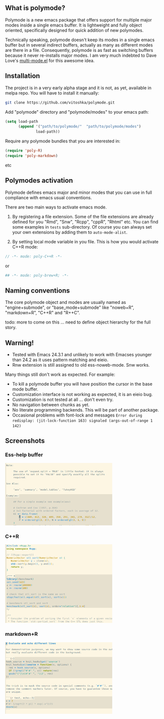 
## What is polymode?

Polymode is a new emacs package that offers support for multiple major modes
inside a single emacs buffer. It is lightweight and fully object oriented,
specifically designed for quick addition of new polymodes.

Technically speaking, polymode doesn't keep its modes in a single emacs buffer
but in several indirect buffers, actually as many as different modes are there
in a file. Consequently, polymode is as fast as switching buffers because it
never re-installs major modes. I am very much indebted to Dave Love's
[multi-mode.el](http://www.loveshack.ukfsn.org/emacs/multi-mode.el) for this
awesome idea.


## Installation 

The project is in a very early alpha stage and it is not, as yet, available in
melpa repo. You will have to install it manually:

```sh
git clone https://github.com/vitoshka/polymode.git
```

Add "polymode" directory and "polymode/modes" to your emacs path:

```lisp 
(setq load-path
      (append '("path/to/polymode/"  "path/to/polymode/modes")
              load-path))
```

Require any polymode bundles that you are interested in:

```lisp
(require 'poly-R)
(require 'poly-markdown)
```

etc


## Polymodes activation

Polymode defines emacs major and minor modes that you can use in full compliance
with emacs usual conventions.

There are two main ways to activate emacs mode. 

   1. By registering a file extension. Some of the file extensions are already
defined for you "Rmd", "Snw", "Rcpp", "cppR", "Rhtml" etc. You can find some
examples in `tests` sub-directory. Of course you can always set your own
extensions by adding them to `auto-mode-alist`.

   1. By setting local mode variable in you file. This is how you would activate C++R mode:
   
   ```C
   // -*- mode: poly-C++R -*-
   ```
   or 
   ```sh
   ## -*- mode: poly-brew+R; -*-
   ```


## Naming conventions 

The core polymode object and modes are usually named as "engine+submode", or
"base_mode+submode" like "noweb+R", "markdown+R", "C++R" and "R++C". 

todo: more to come on this ... need to define object hierarchy for the full story.


## Warning!

   * Tested with Emacs 24.3.1 and unlikely to work with Emacses younger
     than 24.2 as it uses pattern matching and eieio.
   * Rnw extension is still assigned to old ess-noweb-mode. Snw works. 
   
Many things still don't work as expected. For example:
    
   * To kill a polymode buffer you will have position the cursor in the base mode buffer. 
   * Customization interface is not working as expected,  it is an eieio bug. 
   * Customization is not tested at all ... don't even try.
   * No navigation between chunks as yet.
   * No literate programming backends. This will be part of another package.
   * Occasional problems with font-lock and messages `Error during redisplay:
     (jit-lock-function 163) signaled (args-out-of-range 1 142)`
     
     
## Screenshots

### Ess-help buffer

<img src="img/ess-help.png" width="350px"/>

### C++R
<img src="img/cppR.png" width="350px"/>

### markdown+R

<img src="img/Rmd.png" width="350px"/>




